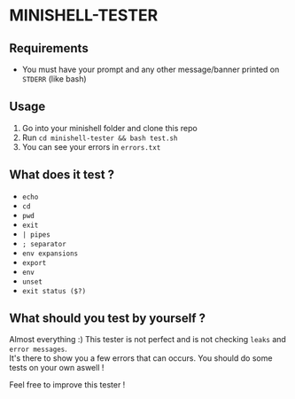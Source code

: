 # MINISHELL-TESTER

## Requirements

- You must have your prompt and any other message/banner printed on ``STDERR`` (like bash)

## Usage

1. Go into your minishell folder and clone this repo
2. Run ``cd minishell-tester && bash test.sh``
3. You can see your errors in ``errors.txt``

## What does it test ?

- ``echo``
- ``cd``
- ``pwd``
- ``exit``
- ``| pipes``
- ``; separator``
- ``env expansions``
- ``export``
- ``env``
- ``unset``
- ``exit status ($?)``

## What should you test by yourself ?

Almost everything :) This tester is not perfect and is not checking ``leaks`` and ``error messages``.<br>
It's there to show you a few errors that can occurs.
You should do some tests on your own aswell !

Feel free to improve this tester !
